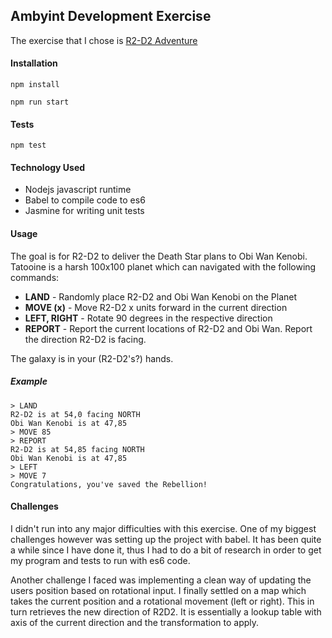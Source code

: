 ## Ambyint Development Exercise

The exercise that I chose is [R2-D2 Adventure](./r2-d2-adventure)

#### Installation

`npm install`

`npm run start`

#### Tests

 `npm test`

#### Technology Used

* Nodejs javascript runtime
* Babel to compile code to es6
* Jasmine for writing unit tests

#### Usage

The goal is for R2-D2 to deliver the Death Star plans to Obi Wan Kenobi. Tatooine is a harsh 100x100 planet which can 
navigated with the following commands:
* **LAND** - Randomly place R2-D2 and Obi Wan Kenobi on the Planet
* **MOVE (x)** - Move R2-D2 x units forward in the current direction
* **LEFT, RIGHT** - Rotate 90 degrees in the respective direction
* **REPORT** - Report the current locations of R2-D2 and Obi Wan. Report the direction R2-D2 is facing. 

The galaxy is in your (R2-D2's?) hands.

##### Example

```$xslt
> LAND
R2-D2 is at 54,0 facing NORTH
Obi Wan Kenobi is at 47,85
> MOVE 85
> REPORT
R2-D2 is at 54,85 facing NORTH
Obi Wan Kenobi is at 47,85
> LEFT
> MOVE 7
Congratulations, you've saved the Rebellion!
```

#### Challenges

I didn't run into any major difficulties with this exercise. One of my biggest challenges however was setting up the
project with babel. It has been quite a while since I have done it, thus I had to do a bit of research
in order to get my program and tests to run with es6 code.
 
Another challenge I faced was implementing a clean way of updating the users position based on rotational input. I finally
settled on a map which takes the current position and a rotational movement (left or right). This in turn retrieves the new
direction of R2D2. It is essentially a lookup table with axis of the current direction and the transformation to apply.


